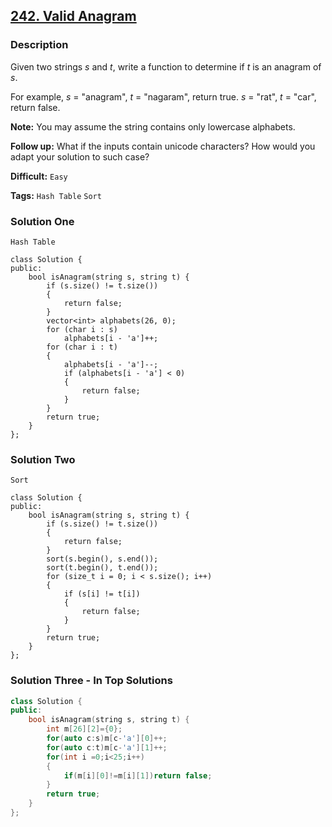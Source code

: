 ## [242. Valid Anagram](https://leetcode.com/problems/valid-anagram/tabs/description)

### Description

Given two strings *s* and *t*, write a function to determine if *t* is an anagram of *s*.

For example,
*s* = "anagram", *t* = "nagaram", return true.
*s* = "rat", *t* = "car", return false.

**Note:**
You may assume the string contains only lowercase alphabets.

**Follow up:**
What if the inputs contain unicode characters? How would you adapt your solution to such case?



**Difficult:** `Easy`

**Tags:** `Hash Table` `Sort`



### Solution One

`Hash Table`

```
class Solution {
public:
    bool isAnagram(string s, string t) {
        if (s.size() != t.size())
        {
            return false;
        }
        vector<int> alphabets(26, 0);
        for (char i : s)
            alphabets[i - 'a']++;
        for (char i : t)
        {
            alphabets[i - 'a']--;
            if (alphabets[i - 'a'] < 0)
            {
                return false;
            }
        }
        return true;
    }
};
```



### Solution Two

`Sort`

```
class Solution {
public:
    bool isAnagram(string s, string t) {
        if (s.size() != t.size())
        {
            return false;
        }
        sort(s.begin(), s.end());
        sort(t.begin(), t.end());
        for (size_t i = 0; i < s.size(); i++)
        {
            if (s[i] != t[i])
            {
                return false;
            }
        }
        return true;
    }
};
```



### Solution Three - In Top Solutions

```c++
class Solution {
public:
    bool isAnagram(string s, string t) {
        int m[26][2]={0};
        for(auto c:s)m[c-'a'][0]++;
        for(auto c:t)m[c-'a'][1]++;
        for(int i =0;i<25;i++)
        {
            if(m[i][0]!=m[i][1])return false;
        }
        return true;
    }
};
```




